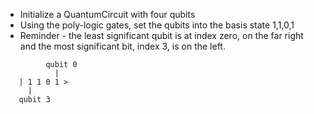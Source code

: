 - Initialize a QuantumCircuit with four qubits
- Using the poly-logic gates, set the qubits into the basis state 1,1,0,1
- Reminder - the least significant qubit is at index zero, on the far right and the most significant bit, index 3, is on the left.
```
         qubit 0
           |
   | 1 1 0 1 >
     |
   qubit 3
```